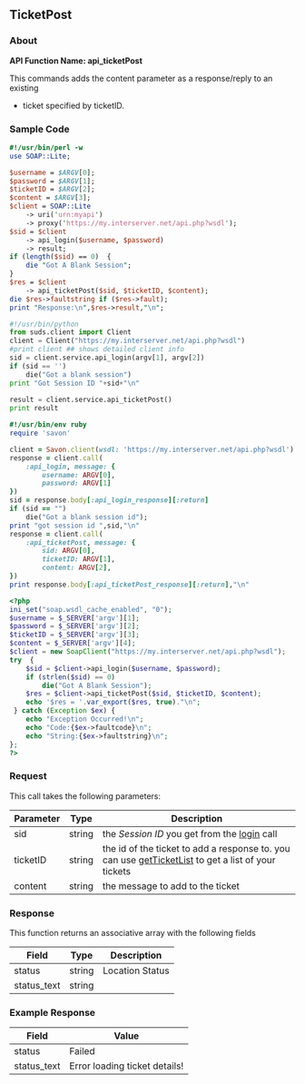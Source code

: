 
## TicketPost

### About

**API Function Name: api_ticketPost**

This commands adds the content parameter as a response/reply to an existing
* ticket specified by ticketID.


### Sample Code

```perl
#!/usr/bin/perl -w
use SOAP::Lite;

$username = $ARGV[0];
$password = $ARGV[1];
$ticketID = $ARGV[2];
$content = $ARGV[3];
$client = SOAP::Lite
	-> uri('urn:myapi')
	-> proxy('https://my.interserver.net/api.php?wsdl');
$sid = $client
	-> api_login($username, $password)
	-> result;
if (length($sid) == 0)  {
	die "Got A Blank Session";
} 
$res = $client
	-> api_ticketPost($sid, $ticketID, $content);
die $res->faultstring if ($res->fault);
print "Response:\n",$res->result,"\n";

```

```python
#!/usr/bin/python
from suds.client import Client
client = Client("https://my.interserver.net/api.php?wsdl")
#print client ## shows detailed client info
sid = client.service.api_login(argv[1], argv[2])
if (sid == '')
	die("Got a blank session")
print "Got Session ID "+sid+"\n"
  
result = client.service.api_ticketPost()
print result

```

```ruby
#!/usr/bin/env ruby
require 'savon'

client = Savon.client(wsdl: 'https://my.interserver.net/api.php?wsdl')
response = client.call(
	:api_login, message: {
		username: ARGV[0],
		password: ARGV[1]
})
sid = response.body[:api_login_response][:return]
if (sid == "")
	die("Got a blank session id");
print "got session id ",sid,"\n"
response = client.call(
	:api_ticketPost, message: { 
		sid: ARGV[0], 
		ticketID: ARGV[1], 
		content: ARGV[2], 
})
print response.body[:api_ticketPost_response][:return],"\n"

```

```php
<?php
ini_set("soap.wsdl_cache_enabled", "0");
$username = $_SERVER['argv'][1];
$password = $_SERVER['argv'][2];
$ticketID = $_SERVER['argv'][3];
$content = $_SERVER['argv'][4];
$client = new SoapClient("https://my.interserver.net/api.php?wsdl");
try  { 
	$sid = $client->api_login($username, $password);
	if (strlen($sid) == 0)
		die("Got A Blank Session");
	$res = $client->api_ticketPost($sid, $ticketID, $content);
	echo '$res = '.var_export($res, true)."\n";
 } catch (Exception $ex) {
	echo "Exception Occurred!\n";
	echo "Code:{$ex->faultcode}\n";
	echo "String:{$ex->faultstring}\n";
}; 
?>
```



### Request

This call takes the following parameters:

Parameter|Type|Description
---------|----|-----------
sid|string|the *Session ID* you get from the [login](#login) call
ticketID|string|the id of the ticket to add a response to. you can use [getTicketList](#getticketlist) to get a list of your tickets
content|string|the message to add to the ticket


### Response

This function returns an associative array with the following fields

Field|Type|Description
-----|----|-----------
status|string|Location Status
status_text|string|


### Example Response

<table>
	<thead>
		<tr>
			<th>Field</th>
			<th>Value</th>
		</tr>
	</thead>
	<tbody>
		<tr>
			<td>status</td>
			<td>Failed</td>
		</tr>
		<tr>
			<td>status_text</td>
			<td>Error loading ticket details!</td>
		</tr>
	</tbody>
</table>


